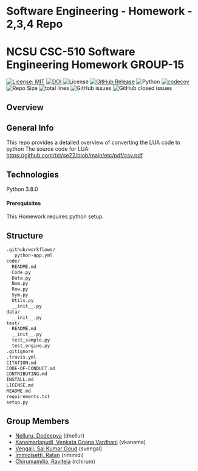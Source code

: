 # Software Engineering - Homework - 2,3,4 Repo

# NCSU CSC-510 Software Engineering Homework GROUP-15 #

[![License: MIT](https://img.shields.io/badge/License-MIT-yellow.svg)](https://opensource.org/licenses/MIT)
[![DOI](https://zenodo.org/badge/DOI/10.5281/zenodo.7033264.svg)](https://doi.org/10.5281/zenodo.7033264)
![License](https://github.com//irkingmaker/se_project/actions/workflows/python-app.yml/badge.svg)
[![GitHub Release](https://img.shields.io/github/release/svengal03/SE_HW2)](https://github.com/svengal03/SE_HW2/releases)
![Python](https://img.shields.io/badge/python-v3.8+-yellow.svg)
[![codecov](https://codecov.io/gh/svengal03/SE_HW234_Team15/branch/main/graph/badge.svg?token=UGOOCIUILJ)](https://codecov.io/gh/svengal03/SE_HW234_Team15)
![Repo Size](https://img.shields.io/github/repo-size/svengal03/SE_HW234_Team15?color=brightgreen)
![total lines](https://tokei.rs/b1/github/svengal03/SE_HW234_Team15)
![GitHub issues](https://img.shields.io/github/issues/svengal03/SE_HW234_Team15)
![GitHub closed issues](https://img.shields.io/github/issues-closed/svengal03/SE_HW234_Team15)

## Overview ##


## General Info ##
This repo provides a detailed overview of converting the LUA code to python
The source code for LUA: https://github.com/txt/se22/blob/main/etc/pdf/csv.pdf

## Technologies ##
Python 3.8.0

#### Prerequisites ####
This Homework requires python setup. 

## Structure ##

```txt
.github/workflows/
   python-app.yml
code/
  README.md
  Code.py
  Data.py
  Num.py
  Row.py
  Sym.py
  Utils.py
  __init__.py
data/
  __init__.py 
test/
  README.md
  __init__.py
  test_sample.py
  test_engine.py
.gitignore
.travis.yml
CITATION.md 
CODE-OF-CONDUCT.md
CONTRIBUTING.md
INSTALL.md
LICENSE.md
README.md
requirements.txt
setup.py         
```

## Group Members ##
  - [Nelluru, Dedeepya](mailto:dnellur@ncsu.edu?) (dnellur)
  - [Kanamarlapudi, Venkata Gnana Vardhani](mailto:vkanama@ncsu.edu?) (vkanama)
  - [Vengali, Sai Kumar Goud](mailto:svengal@ncsu.edu?) (svengal)
  - [Immidisetti, Ratan](mailto:rimmidi@ncsu.edu?) (rimmidi)
  - [Chirumamilla, Raviteja](mailto:rchirum@ncsu.edu?) (rchirum)
